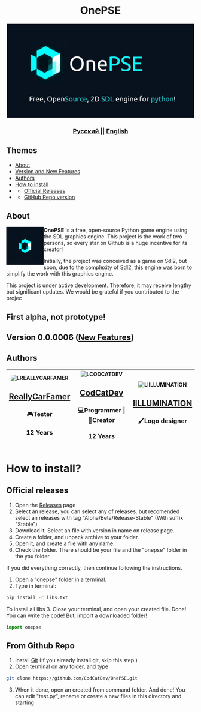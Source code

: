 <h1 align="center"> <b>OnePSE</b> </h1>

<div align="center">
    <img src="ReadmeRes/banner.png" width="500">
</div>

<h3 align="center"> <a href="READMEru.md" >Русский </a> || <a href="README.md"> English </a>

## Themes
- [About](#about)
- [Version and New Features](#version-000006-new-features)
- [Authors](#authors)
- [How to install](#how-to-install)
- - [Official Releases](#official-releases)
- - [GitHub Repo version](#from-github-repo)

## About
<img src="ReadmeRes/logo.png" width="100" align="left">
<b>OnePSE</b> is a free, open-source Python game engine using the SDL graphics engine.
This project is the work of two persons, so every star on Github is a huge incentive for its creator!

Initially, the project was conceived as a game on Sdl2, but soon, due to the complexity of Sdl2, this engine was born to simplify the work with this graphics engine.

This project is under active development. Therefore, it may receive lengthy but significant updates. We would be grateful if you contributed to the projec

## First alpha, not prototype!
## Version 0.0.0006 ([New Features](Added/AddedEn.md))

## Authors

| ![LREALLYCARFAMER] <h2>[ReallyCarFamer]</h2> <h3> 🎮Tester </h3> <h3> 12 Years</h3>| ![LCODCATDEV] <h2>[CodCatDev]</h2> <h3> 💻Programmer \| 🔧Creator</h3> <h3> 12 Years </h3>| ![LIILLUMINATION] <h2>[IILLUMINATION]</h2> <h3>🖌️Logo designer<h3> |
| :---: | :---: | :---: |

# How to install?
## Official releases
1. Open the [Releases](https://github.com/CodCatDev/OnePSE/releases) page
2. Select an release, you can select any of releases. but recomended select an releases with tag "Alpha/Beta/Release-Stable" (With suffix "Stable")
3. Download it. Select an file with version in name on release page.
4. Create a folder, and unpack archive to your folder.
5. Open it, and create a file with any name.
6. Check the folder. There should be your file and the "onepse" folder in the you folder.

If you did everything correctly, then continue following the instructions.

1. Open a "onepse" folder in a terminal.
2. Type in terminal:
```bash
pip install -r libs.txt
```
To install all libs
3. Close your terminal, and open your created file.
Done! You can write the code!
But, import a downloaded folder!
```python
import onepse
```

## From Github Repo
1. Install [Git](https://git-scm.com/downloads) (If you already install git, skip this step.)
2. Open terminal on any folder, and type
```bash
git clone https://github.com/CodCatDev/OnePSE.git
```
3. When it done, open an created from command folder. And done! You can edit "test.py", rename or create a new files in this directory and starting

[LCODCATDEV]: https://avatars.githubusercontent.com/u/192712551?s=150
[CodCatDev]: https://github.com/CodCatDev
[LREALLYCARFAMER]: https://avatars.githubusercontent.com/u/233435786?s=150
[ReallyCarFamer]: https://github.com/ReallyCarFamer
[LIILLUMINATION]: https://avatars.githubusercontent.com/u/197430084?s=150
[IILLUMINATION]: https://github.com/IILLUMINATION